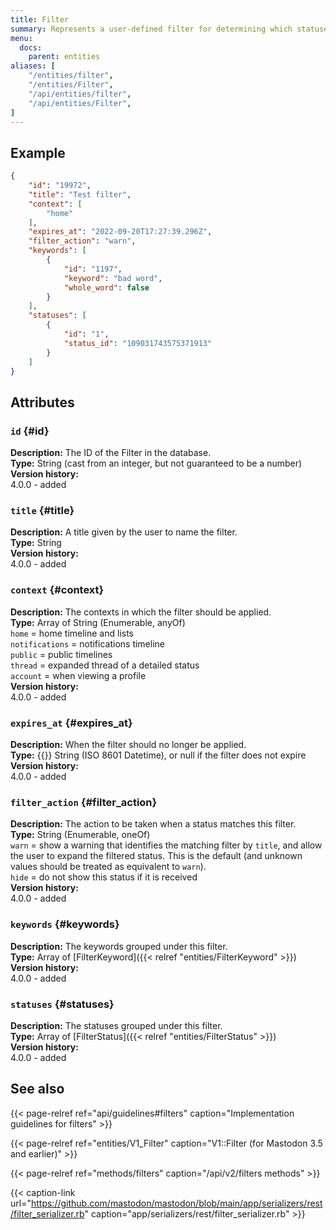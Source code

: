 ```yaml
---
title: Filter
summary: Represents a user-defined filter for determining which statuses should not be shown to the user.
menu:
  docs:
    parent: entities
aliases: [
	"/entities/filter",
	"/entities/Filter",
	"/api/entities/filter",
	"/api/entities/Filter",
]
---
```


## Example

```json
{
	"id": "19972",
	"title": "Test filter",
	"context": [
		"home"
	],
	"expires_at": "2022-09-20T17:27:39.296Z",
	"filter_action": "warn",
	"keywords": [
		{
			"id": "1197",
			"keyword": "bad word",
			"whole_word": false
		}
	],
	"statuses": [
		{
			"id": "1",
			"status_id": "109031743575371913"
		}
    ]
}
```

## Attributes

### `id` {#id}

**Description:** The ID of the Filter in the database.\
**Type:** String (cast from an integer, but not guaranteed to be a number)\
**Version history:**\
4.0.0 - added

### `title` {#title}

**Description:** A title given by the user to name the filter.\
**Type:** String\
**Version history:**\
4.0.0 - added

### `context` {#context}

**Description:** The contexts in which the filter should be applied.\
**Type:** Array of String (Enumerable, anyOf)\
`home` = home timeline and lists\
`notifications` = notifications timeline\
`public` = public timelines\
`thread` = expanded thread of a detailed status\
`account` = when viewing a profile\
**Version history:**\
4.0.0 - added

### `expires_at` {#expires_at}

**Description:** When the filter should no longer be applied.\
**Type:** {{<nullable>}} String (ISO 8601 Datetime), or null if the filter does not expire\
**Version history:**\
4.0.0 - added

### `filter_action` {#filter_action}

**Description:** The action to be taken when a status matches this filter.\
**Type:** String (Enumerable, oneOf)\
`warn` = show a warning that identifies the matching filter by `title`, and allow the user to expand the filtered status. This is the default (and unknown values should be treated as equivalent to `warn`).\
`hide` = do not show this status if it is received\
**Version history:**\
4.0.0 - added

### `keywords` {#keywords}

**Description:** The keywords grouped under this filter.\
**Type:** Array of [FilterKeyword]({{< relref "entities/FilterKeyword" >}})\
**Version history:**\
4.0.0 - added

### `statuses` {#statuses}

**Description:** The statuses grouped under this filter.\
**Type:** Array of [FilterStatus]({{< relref "entities/FilterStatus" >}})\
**Version history:**\
4.0.0 - added

## See also

{{< page-relref ref="api/guidelines#filters" caption="Implementation guidelines for filters" >}}

{{< page-relref ref="entities/V1_Filter" caption="V1::Filter (for Mastodon 3.5 and earlier)" >}}

{{< page-relref ref="methods/filters" caption="/api/v2/filters methods" >}}

{{< caption-link url="https://github.com/mastodon/mastodon/blob/main/app/serializers/rest/filter_serializer.rb" caption="app/serializers/rest/filter_serializer.rb" >}}